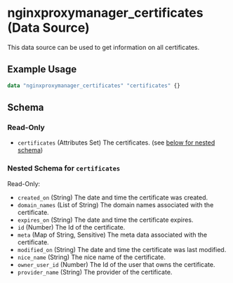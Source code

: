﻿---
# generated by https://github.com/hashicorp/terraform-plugin-docs
page_title: "nginxproxymanager_certificates Data Source - nginxproxymanager"
subcategory: "SSL Certificates"
description: |-
  This data source can be used to get information on all certificates.
---

# nginxproxymanager_certificates (Data Source)

This data source can be used to get information on all certificates.


## Example Usage

```terraform
data "nginxproxymanager_certificates" "certificates" {}
```

<!-- schema generated by tfplugindocs -->
## Schema

### Read-Only

- `certificates` (Attributes Set) The certificates. (see [below for nested schema](#nestedatt--certificates))

<a id="nestedatt--certificates"></a>
### Nested Schema for `certificates`

Read-Only:

- `created_on` (String) The date and time the certificate was created.
- `domain_names` (List of String) The domain names associated with the certificate.
- `expires_on` (String) The date and time the certificate expires.
- `id` (Number) The Id of the certificate.
- `meta` (Map of String, Sensitive) The meta data associated with the certificate.
- `modified_on` (String) The date and time the certificate was last modified.
- `nice_name` (String) The nice name of the certificate.
- `owner_user_id` (Number) The Id of the user that owns the certificate.
- `provider_name` (String) The provider of the certificate.

